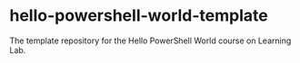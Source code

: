 # hello-powershell-world-template
The template repository for the Hello PowerShell World  course on Learning Lab.
